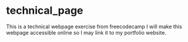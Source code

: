 # technical_page
This is a technical webpage exercise from freecodecamp
I will make this webpage accessible online so I may link it to my portfolio website.
